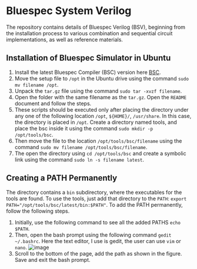 # Bluespec System Verilog
The repository contains details of Bluespec Verilog (BSV), beginning from the installation process to various combination and sequential circuit implementations, as well as reference materials.

## Installation of Bluespec Simulator in Ubuntu
1. Install the latest Bluespec Compiler (BSC) version here [BSC](https://github.com/B-Lang-org/bsc/releases). 
2. Move the setup file to `/opt` in the Ubuntu drive using the command `sudo mv filename /opt`.
3. Unpack the `tar.gz` file using the command `sudo tar -xvzf filename`.
4. Open the folder with the same filename as the `tar.gz`. Open the `README` document and follow the steps.
5. These scripts should be executed only after placing the directory under any one of the following location `/opt`, `${HOME}/`, `/usr/share`. In this case, the directory is placed in `/opt`. Create a directory named tools, and place the bsc inside it using the command `sudo mkdir -p /opt/tools/bsc`.
6. Then move the file to the location `/opt/tools/bsc/filename` using the command `sudo mv filename /opt/tools/bsc/filename`.
7. The open the directory using `cd /opt/tools/bsc` and create a symbolic link using the command `sudo ln -s filename latest`.
## Creating a PATH Permanently
The directory contains a `bin` subdirectory, where the executables for the tools are found. To use the tools, just add that directory to the `PATH`: `export PATH="/opt/tools/bsc/latest/bin:$PATH"`.
To add the PATH permanently, follow the following steps.
1. Initially, use the following command to see all the added PATHS `echo $PATH`.
2. Then, open the bash prompt using the following command `gedit ~/.bashrc`. Here the text editor, I use is gedit, the user can use `vim` or `nano`.
   ![image](https://github.com/nigilmohra/Bluespec_Verilog/assets/82286406/e8cc4d2c-3948-44ce-b343-d33d8611bfde)
3. Scroll to the bottom of the page, add the path as shown in the figure. Save and exit the bash prompt.


